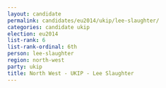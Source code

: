 ```yaml
---
layout: candidate
permalink: candidates/eu2014/ukip/lee-slaughter/
categories: candidate ukip
election: eu2014
list-rank: 6
list-rank-ordinal: 6th
person: lee-slaughter
region: north-west
party: ukip
title: North West - UKIP - Lee Slaughter
---
```

